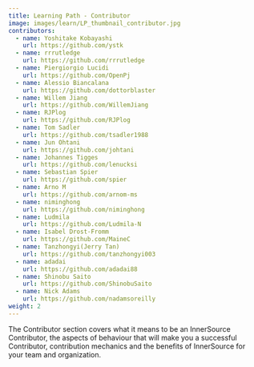 ```yaml
---
title: Learning Path - Contributor
image: images/learn/LP_thumbnail_contributor.jpg
contributors:
  - name: Yoshitake Kobayashi
    url: https://github.com/ystk
  - name: rrrutledge
    url: https://github.com/rrrutledge
  - name: Piergiorgio Lucidi
    url: https://github.com/OpenPj
  - name: Alessio Biancalana
    url: https://github.com/dottorblaster
  - name: Willem Jiang
    url: https://github.com/WillemJiang
  - name: RJPlog
    url: https://github.com/RJPlog
  - name: Tom Sadler
    url: https://github.com/tsadler1988
  - name: Jun Ohtani
    url: https://github.com/johtani
  - name: Johannes Tigges
    url: https://github.com/lenucksi
  - name: Sebastian Spier
    url: https://github.com/spier
  - name: Arno M
    url: https://github.com/arnom-ms
  - name: niminghong
    url: https://github.com/niminghong
  - name: Ludmila
    url: https://github.com/Ludmila-N
  - name: Isabel Drost-Fromm
    url: https://github.com/MaineC
  - name: Tanzhongyi(Jerry Tan)
    url: https://github.com/tanzhongyi003
  - name: adadai
    url: https://github.com/adadai88
  - name: Shinobu Saito
    url: https://github.com/ShinobuSaito
  - name: Nick Adams
    url: https://github.com/nadamsoreilly
weight: 2
---
```


The Contributor section covers what it means to be an InnerSource Contributor, the aspects of behaviour that will make you a successful Contributor, contribution mechanics and the benefits of InnerSource for your team and organization.
<!--- This file autogenerated from https://github.com/InnerSourceCommons/InnerSourceLearningPath/blob/master/scripts -->